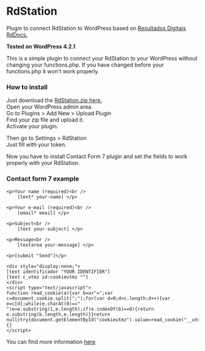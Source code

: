 # RdStation
Plugin to connect RdStation to WordPress based on <a href="https://github.com/ResultadosDigitais/rdocs/blob/master/integration_wp_cf7_3_9%2B.md">Resultados Digitais RdDocs.</a>

<strong>Tested on WordPress 4.2.1</strong>

This is a simple plugin to connect your RdStation to your WordPress without changing your functions.php.
If you have changed before your functions.php it won't work properly. 

<h3>How to install</h3>
Just download the <a href="http://www.pixelcake.com.br/rdstation.zip"> RdStation.zip here.</a><br>
Open your WordPress admin area.<br>
Go to Plugins > Add New > Upload Plugin<br>
Find your zip file and upload it.<br>
Activate your plugin.<br>

Then go to Settings > RdStation<br>
Just fill with your token.

Now you have to install Contact Form 7 plugin and set the fields to work properly with your RdStation.<br>

<h3>Contact form 7 example</h3>

<pre><code>&lt;p&gt;Your name (required)&lt;br /&gt;
    [text* your-name] &lt;/p&gt;

&lt;p&gt;Your e-mail (required)&lt;br /&gt;
    [email* email] &lt;/p&gt;

&lt;p&gt;Subject&lt;br /&gt;
    [text your-subject] &lt;/p&gt;

&lt;p&gt;Message&lt;br /&gt;
    [textarea your-message] &lt;/p&gt;

&lt;p&gt;[submit "Send"]&lt;/p&gt;

&lt;div style="display:none;"&gt;
[text identificador "YOUR IDENTIFIER"]
[text c_utmz id:cookieutmz ""]
&lt;/div&gt;
&lt;script type="text/javascript"&gt;
function read_cookie(a){var b=a+"=";var c=document.cookie.split(";");for(var d=0;d&lt;c.length;d++){var e=c[d];while(e.charAt(0)==" ")e=e.substring(1,e.length);if(e.indexOf(b)==0){return e.substring(b.length,e.length)}}return null}try{document.getElementById("cookieutmz").value=read_cookie("__utmz")}catch(err){}
&lt;/script&gt;
</code></pre>

You can find more information <a href="https://github.com/ResultadosDigitais/rdocs">here</a>

